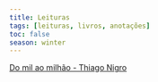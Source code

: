 ```yaml
---
title: Leituras
tags: [leituras, livros, anotações]
toc: false
season: winter
---
```


[Do mil ao milhão - Thiago Nigro](Do%20mil%20ao%20milhão%20-%20Thiago%20Nigro)